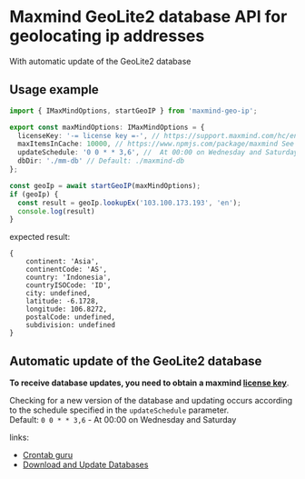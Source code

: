 # Maxmind GeoLite2 database API for geolocating ip addresses

With automatic update of the GeoLite2 database

## Usage example

```typescript
import { IMaxMindOptions, startGeoIP } from 'maxmind-geo-ip';

export const maxMindOptions: IMaxMindOptions = {
  licenseKey: '-= license key =-', // https://support.maxmind.com/hc/en-us/sections/1260801610490-Manage-my-License-Keys
  maxItemsInCache: 10000, // https://www.npmjs.com/package/maxmind See "Options"
  updateSchedule: '0 0 * * 3,6', //  At 00:00 on Wednesday and Saturday. See https://support.maxmind.com/hc/en-us/articles/4408216129947
  dbDir: './mm-db' // Default: ./maxmind-db
};

const geoIp = await startGeoIP(maxMindOptions);
if (geoIp) {
  const result = geoIp.lookupEx('103.100.173.193', 'en');
  console.log(result)
}
```

expected result:

    {
        continent: 'Asia',    
        continentCode: 'AS',  
        country: 'Indonesia',
        countryISOCode: 'ID',
        city: undefined,      
        latitude: -6.1728,    
        longitude: 106.8272,  
        postalCode: undefined,
        subdivision: undefined
    }

## Automatic update of the GeoLite2 database

**To receive database updates, you need to obtain a maxmind
[license key](https://support.maxmind.com/hc/en-us/sections/1260801610490-Manage-my-License-Keys)**.

Checking for a new version of the database and updating occurs according to the schedule specified in the `updateSchedule` parameter.   
Default: `0 0 * * 3,6` - At 00:00 on Wednesday and Saturday  

links:
- [Crontab guru](https://crontab.guru/)   
- [Download and Update Databases](https://support.maxmind.com/hc/en-us/articles/4408216129947)
